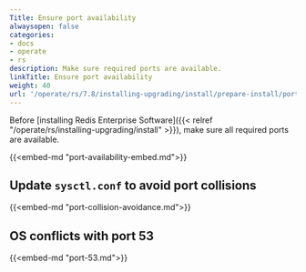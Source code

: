 ```yaml
---
Title: Ensure port availability
alwaysopen: false
categories:
- docs
- operate
- rs
description: Make sure required ports are available.
linkTitle: Ensure port availability
weight: 40
url: '/operate/rs/7.8/installing-upgrading/install/prepare-install/port-availability/'
---
```


Before [installing Redis Enterprise Software]({{< relref "/operate/rs/installing-upgrading/install" >}}), make sure all required ports are available.

{{<embed-md "port-availability-embed.md">}}

## Update `sysctl.conf` to avoid port collisions

{{<embed-md "port-collision-avoidance.md">}}

## OS conflicts with port 53

{{<embed-md "port-53.md">}}
